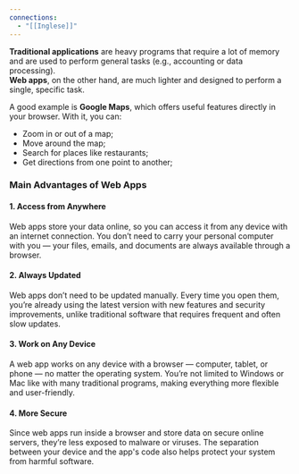 ```yaml
---
connections:
  - "[[Inglese]]"
---
```


**Traditional applications** are heavy programs that require a lot of memory and are used to perform general tasks (e.g., accounting or data processing).  
**Web apps**, on the other hand, are much lighter and designed to perform a single, specific task.

A good example is **Google Maps**, which offers useful features directly in your browser. With it, you can:

- Zoom in or out of a map;
- Move around the map;
- Search for places like restaurants;
- Get directions from one point to another;

### **Main Advantages of Web Apps**

#### 1. **Access from Anywhere**

Web apps store your data online, so you can access it from any device with an internet connection. You don’t need to carry your personal computer with you — your files, emails, and documents are always available through a browser.

#### 2. **Always Updated**

Web apps don’t need to be updated manually. Every time you open them, you’re already using the latest version with new features and security improvements, unlike traditional software that requires frequent and often slow updates.

#### 3. **Work on Any Device**

A web app works on any device with a browser — computer, tablet, or phone — no matter the operating system. You’re not limited to Windows or Mac like with many traditional programs, making everything more flexible and user-friendly.

#### 4. **More Secure**

Since web apps run inside a browser and store data on secure online servers, they’re less exposed to malware or viruses. The separation between your device and the app's code also helps protect your system from harmful software.
